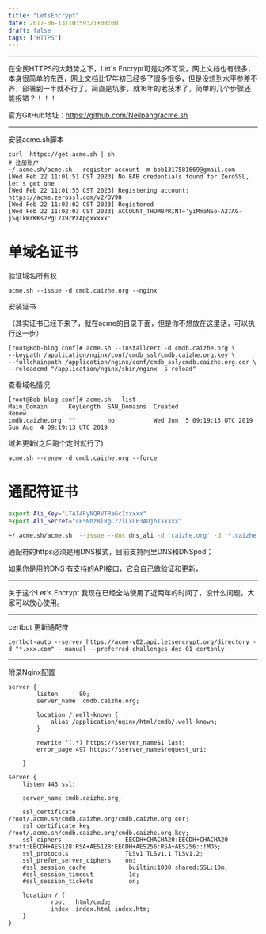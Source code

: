 ```yaml
---
title: "LetsEncrypt"
date: 2017-06-13T10:59:21+08:00
draft: false
tags: ["HTTPS"]
---
```


---

在全民HTTPS的大趋势之下，Let's Encrypt可是功不可没，网上文档也有很多，本身很简单的东西，网上文档比17年初已经多了很多很多，但是没想到水平参差不齐，部署到一半就不行了，简直是坑爹，就16年的老技术了，简单的几个步骤还能报错？！！！

官方GitHub地址：https://github.com/Neilpang/acme.sh

---


安装acme.sh脚本

``` shell     	
curl  https://get.acme.sh | sh
# 注册账户    
~/.acme.sh/acme.sh --register-account -m bob1317581669@gmail.com
[Wed Feb 22 11:01:51 CST 2023] No EAB credentials found for ZeroSSL, let's get one
[Wed Feb 22 11:01:55 CST 2023] Registering account: https://acme.zerossl.com/v2/DV90
[Wed Feb 22 11:02:02 CST 2023] Registered
[Wed Feb 22 11:02:03 CST 2023] ACCOUNT_THUMBPRINT='yiMmaNSo-A27AG-jSqTkWrKKs7PgL7X9rPXApgxxxxx'
```

# 单域名证书

验证域名所有权

    acme.sh --issue -d cmdb.caizhe.org --nginx

安装证书

（其实证书已经下来了，就在acme的目录下面，但是你不想放在这里话，可以执行这一步）

```shell
[root@Bob-blog conf]# acme.sh --installcert -d cmdb.caizhe.org \
--keypath /application/nginx/conf/cmdb_ssl/cmdb.caizhe.org.key \
--fullchainpath /application/nginx/conf/cmdb_ssl/cmdb.caizhe.org.cer \
--reloadcmd "/application/nginx/sbin/nginx -s reload"
```

查看域名情况

```shell
[root@Bob-blog conf]# acme.sh --list
Main_Domain      KeyLength  SAN_Domains  Created                       Renew
cmdb.caizhe.org  ""         no           Wed Jun  5 09:19:13 UTC 2019  Sun Aug  4 09:19:13 UTC 2019
```

域名更新(之后跑个定时就行了)

    acme.sh --renew -d cmdb.caizhe.org --force

# 通配符证书

``` bash
export Ali_Key="LTAI4FyNQRVTRaGc1xxxxx"
export Ali_Secret="cE5Nhz8lRgCZ2lLxLP3ADjhIxxxxx"

~/.acme.sh/acme.sh  --issue --dns dns_ali -d 'caizhe.org' -d '*.caizhe.org'
```

通配符的https必须是用DNS模式，目前支持阿里DNS和DNSpod；
    
如果你是用的DNS 有支持的API接口，它会自己做验证和更新，

---
关于这个Let's Encrypt 我现在已经全站使用了近两年的时间了，没什么问题，大家可以放心使用。

---
certbot 更新通配符

    certbot-auto --server https://acme-v02.api.letsencrypt.org/directory -d "*.xxx.com" --manual --preferred-challenges dns-01 certonly

---
附录Nginx配置

``` shell
server {
        listen      80;
        server_name  cmdb.caizhe.org;
    
    	location /.well-known {
            alias /application/nginx/html/cmdb/.well-known;
    	}

        rewrite ^(.*) https://$server_name$1 last;
        error_page 497 https://$server_name$request_uri;
        
	}

server {
    listen 443 ssl;

    server_name cmdb.caizhe.org;
	
	ssl_certificate              /root/.acme.sh/cmdb.caizhe.org/cmdb.caizhe.org.cer;
	ssl_certificate_key          /root/.acme.sh/cmdb.caizhe.org/cmdb.caizhe.org.key;
	ssl_ciphers                  EECDH+CHACHA20:EECDH+CHACHA20-draft:EECDH+AES128:RSA+AES128:EECDH+AES256:RSA+AES256::!MD5;
	ssl_protocols                TLSv1 TLSv1.1 TLSv1.2;
	ssl_prefer_server_ciphers    on;
	#ssl_session_cache            builtin:1000 shared:SSL:10m;
	#ssl_session_timeout          1d;
	#ssl_session_tickets          on;

    location / {
            root   html/cmdb;
            index  index.html index.htm;
    }
}
```
